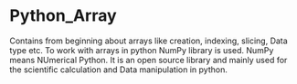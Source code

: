 # Python_Array
Contains from beginning about arrays like creation, indexing, slicing, Data type etc.
To work with arrays in python NumPy library is used.
NumPy means NUmerical Python.
It is an open source library and mainly used for the scientific calculation and Data manipulation in python.

